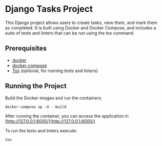 # Django Tasks Project
This Django project allows users to create tasks, view them, and mark them as completed. It is built using Docker and Docker Compose, and includes a suite of tests and linters that can be run using the tox command.

## Prerequisites
- [docker](https://docs.docker.com/engine/install/)
- [docker-compose](https://docker-docs.netlify.app/compose/install/#install-compose)
- [Tox](https://pypi.org/project/tox/#description) (optional, for running tests and linters)

## Running the Project
Build the Docker images and run the containers:

`docker-compose up -d --build`

After running the container, you can access the application in [http://127.0.0.1:8000/](http://127.0.0.1:8000/)

To run the tests and linters execute:

`tox`

